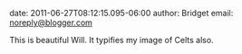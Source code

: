 date: 2011-06-27T08:12:15.095-06:00
author: Bridget
email: noreply@blogger.com

This is beautiful Will. It typifies my image of Celts also.
